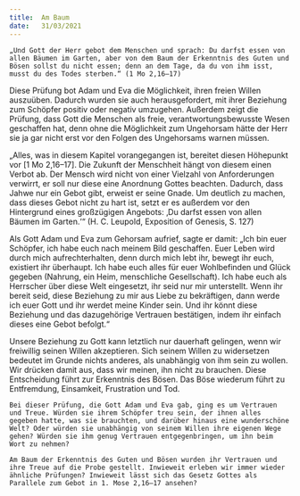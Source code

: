 ```yaml
---
title:  Am Baum
date:   31/03/2021
---
```


`„Und Gott der Herr gebot dem Menschen und sprach: Du darfst essen von allen Bäumen im Garten, aber von dem Baum der Erkenntnis des Guten und Bösen sollst du nicht essen; denn an dem Tage, da du von ihm isst, musst du des Todes sterben.“ (1 Mo 2,16–17)`

Diese Prüfung bot Adam und Eva die Möglichkeit, ihren freien Willen auszuüben. Dadurch wurden sie auch herausgefordert, mit ihrer Beziehung zum Schöpfer positiv oder negativ umzugehen. Außerdem zeigt die Prüfung, dass Gott die Menschen als freie, verantwortungsbewusste Wesen geschaffen hat, denn ohne die Möglichkeit zum Ungehorsam hätte der Herr sie ja gar nicht erst vor den Folgen des Ungehorsams warnen müssen.

„Alles, was in diesem Kapitel vorangegangen ist, bereitet diesen Höhepunkt vor [1 Mo 2,16–17]. Die Zukunft der Menschheit hängt von diesem einen Verbot ab. Der Mensch wird nicht von einer Vielzahl von Anforderungen verwirrt, er soll nur diese eine Anordnung Gottes beachten. Dadurch, dass Jahwe nur ein Gebot gibt, erweist er seine Gnade. Um deutlich zu machen, dass dieses Gebot nicht zu hart ist, setzt er es außerdem vor den Hintergrund eines großzügigen Angebots: ‚Du darfst essen von allen Bäumen im Garten.‘“ (H. C. Leupold, Exposition of Genesis, S. 127)

Als Gott Adam und Eva zum Gehorsam aufrief, sagte er damit: „Ich bin euer Schöpfer, ich habe euch nach meinem Bild geschaffen. Euer Leben wird durch mich aufrechterhalten, denn durch mich lebt ihr, bewegt ihr euch, existiert ihr überhaupt. Ich habe euch alles für euer Wohlbefinden und Glück gegeben (Nahrung, ein Heim, menschliche Gesellschaft). Ich habe euch als Herrscher über diese Welt eingesetzt, ihr seid nur mir unterstellt. Wenn ihr bereit seid, diese Beziehung zu mir aus Liebe zu bekräftigen, dann werde ich euer Gott und ihr werdet meine Kinder sein. Und ihr könnt diese Beziehung und das dazugehörige Vertrauen bestätigen, indem ihr einfach dieses eine Gebot befolgt.“

Unsere Beziehung zu Gott kann letztlich nur dauerhaft gelingen, wenn wir freiwillig seinen Willen akzeptieren. Sich seinem Willen zu widersetzen bedeutet im Grunde nichts anderes, als unabhängig von ihm sein zu wollen. Wir drücken damit aus, dass wir meinen, ihn nicht zu brauchen. Diese Entscheidung führt zur Erkenntnis des Bösen. Das Böse wiederum führt zu Entfremdung, Einsamkeit, Frustration und Tod.

`Bei dieser Prüfung, die Gott Adam und Eva gab, ging es um Vertrauen und Treue. Würden sie ihrem Schöpfer treu sein, der ihnen alles gegeben hatte, was sie brauchten, und darüber hinaus eine wunderschöne Welt? Oder würden sie unabhängig von seinem Willen ihre eigenen Wege gehen? Würden sie ihm genug Vertrauen entgegenbringen, um ihn beim Wort zu nehmen?`

`Am Baum der Erkenntnis des Guten und Bösen wurden ihr Vertrauen und ihre Treue auf die Probe gestellt. Inwieweit erleben wir immer wieder ähnliche Prüfungen? Inwieweit lässt sich das Gesetz Gottes als Parallele zum Gebot in 1. Mose 2,16–17 ansehen?`